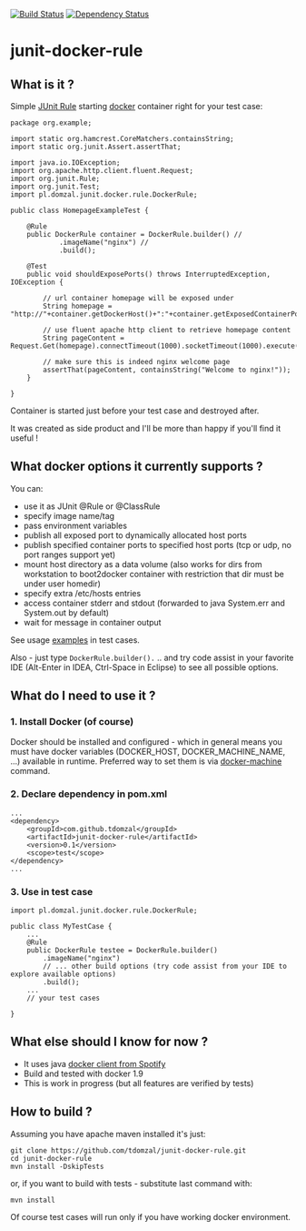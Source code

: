 [![Build Status](https://travis-ci.org/tdomzal/junit-docker-rule.svg?branch=master)](https://travis-ci.org/tdomzal/junit-docker-rule)
[![Dependency Status](https://www.versioneye.com/user/projects/56b649da0a0ff5002c86035a/badge.svg?style=flat)](https://www.versioneye.com/user/projects/56b649da0a0ff5002c86035a)
# junit-docker-rule #

## What is it ? ##

Simple [JUnit Rule](https://github.com/junit-team/junit/wiki/Rules) starting [docker](https://www.docker.com/) container right for your test case:

    package org.example;

    import static org.hamcrest.CoreMatchers.containsString;
    import static org.junit.Assert.assertThat;

    import java.io.IOException;
    import org.apache.http.client.fluent.Request;
    import org.junit.Rule;
    import org.junit.Test;
    import pl.domzal.junit.docker.rule.DockerRule;

    public class HomepageExampleTest {

        @Rule
        public DockerRule container = DockerRule.builder() //
                .imageName("nginx") //
                .build();

        @Test
        public void shouldExposePorts() throws InterruptedException, IOException {

            // url container homepage will be exposed under
            String homepage = "http://"+container.getDockerHost()+":"+container.getExposedContainerPort("80")+"/";

            // use fluent apache http client to retrieve homepage content
            String pageContent = Request.Get(homepage).connectTimeout(1000).socketTimeout(1000).execute().returnContent().asString();

            // make sure this is indeed nginx welcome page
            assertThat(pageContent, containsString("Welcome to nginx!"));
        }

    }

Container is started just before your test case and destroyed after.

It was created as side product and I'll be more than happy if you'll find it useful ! 

## What docker options it currently supports ? ##

You can:

- use it as JUnit @Rule or @ClassRule
- specify image name/tag
- pass environment variables
- publish all exposed port to dynamically allocated host ports
- publish specified container ports to specified host ports (tcp or udp, no port ranges support yet)
- mount host directory as a data volume (also works for dirs from workstation to boot2docker container with restriction that dir must be under user homedir)
- specify extra /etc/hosts entries
- access container stderr and stdout (forwarded to java System.err and System.out by default)
- wait for message in container output 

See usage [examples](src/test/java/pl/domzal/junit/docker/rule/examples/) in test cases.

Also - just type `DockerRule.builder().` .. and try code assist in your favorite IDE (Alt-Enter in IDEA, Ctrl-Space in Eclipse) to see all possible options. 

## What do I need to use it ? ##

### 1. Install Docker (of course) ###

Docker should be installed and configured - which in general means you must have docker variables (DOCKER\_HOST, DOCKER\_MACHINE\_NAME, ...) available in runtime. Preferred way to set them is via [docker-machine](https://docs.docker.com/machine/) command.

### 2. Declare dependency in pom.xml ###

    ...
    <dependency>
        <groupId>com.github.tdomzal</groupId>
        <artifactId>junit-docker-rule</artifactId>
        <version>0.1</version>
        <scope>test</scope>
    </dependency>
    ...

### 3. Use in test case ###

    import pl.domzal.junit.docker.rule.DockerRule;

    public class MyTestCase {
        ...
        @Rule
        public DockerRule testee = DockerRule.builder()
            .imageName("nginx")
            // ... other build options (try code assist from your IDE to explore available options)
            .build();
        ...
        // your test cases
    
    }
    

## What else should I know for now ? ##

- It uses java [docker client from Spotify](https://github.com/spotify/docker-client)
- Build and tested with docker 1.9
- This is work in progress (but all features are verified by tests)

## How to build ? ##

Assuming you have apache maven installed it's just:

    git clone https://github.com/tdomzal/junit-docker-rule.git
    cd junit-docker-rule
    mvn install -DskipTests

or, if you want to build with tests - substitute last command with:

    mvn install

Of course test cases will run only if you have working docker environment.